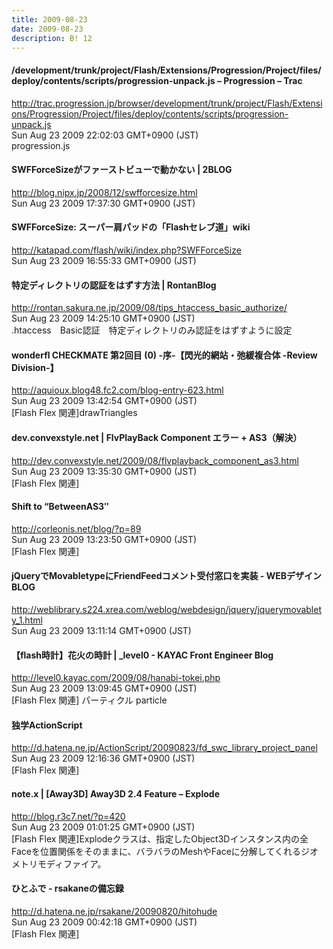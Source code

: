 ```yaml
---
title: 2009-08-23
date: 2009-08-23
description: B! 12
---
```


####       /development/trunk/project/Flash/Extensions/Progression/Project/files/deploy/contents/scripts/progression-unpack.js –      Progression – Trac    
http://trac.progression.jp/browser/development/trunk/project/Flash/Extensions/Progression/Project/files/deploy/contents/scripts/progression-unpack.js<br>
Sun Aug 23 2009 22:02:03 GMT+0900 (JST)<br>
progression.js  


#### SWFForceSizeがファーストビューで動かない | 2BLOG
http://blog.nipx.jp/2008/12/swfforcesize.html<br>
Sun Aug 23 2009 17:37:30 GMT+0900 (JST)<br>


#### SWFForceSize: スーパー肩パッドの「Flashセレブ道」wiki
http://katapad.com/flash/wiki/index.php?SWFForceSize<br>
Sun Aug 23 2009 16:55:33 GMT+0900 (JST)<br>


#### 特定ディレクトリの認証をはずす方法 | RontanBlog
http://rontan.sakura.ne.jp/2009/08/tips_htaccess_basic_authorize/<br>
Sun Aug 23 2009 14:25:10 GMT+0900 (JST)<br>
.htaccess　Basic認証　特定ディレクトリのみ認証をはずすように設定


#### wonderfl CHECKMATE 第2回目 (0) -序-【閃光的網站・弛緩複合体 -Review Division-】
http://aquioux.blog48.fc2.com/blog-entry-623.html<br>
Sun Aug 23 2009 13:42:54 GMT+0900 (JST)<br>
[Flash Flex 関連]drawTriangles


#### dev.convexstyle.net | FlvPlayBack Component エラー + AS3（解決）
http://dev.convexstyle.net/2009/08/flvplayback_component_as3.html<br>
Sun Aug 23 2009 13:35:30 GMT+0900 (JST)<br>
[Flash Flex 関連]


####   Shift to “BetweenAS3″
http://corleonis.net/blog/?p=89<br>
Sun Aug 23 2009 13:23:50 GMT+0900 (JST)<br>
[Flash Flex 関連]


#### jQueryでMovabletypeにFriendFeedコメント受付窓口を実装  - WEBデザイン　BLOG
http://weblibrary.s224.xrea.com/weblog/webdesign/jquery/jquerymovablety_1.html<br>
Sun Aug 23 2009 13:11:14 GMT+0900 (JST)<br>


#### 【flash時計】花火の時計 | _level0 - KAYAC Front Engineer Blog
http://level0.kayac.com/2009/08/hanabi-tokei.php<br>
Sun Aug 23 2009 13:09:45 GMT+0900 (JST)<br>
[Flash Flex 関連] パーティクル particle


#### 独学ActionScript
http://d.hatena.ne.jp/ActionScript/20090823/fd_swc_library_project_panel<br>
Sun Aug 23 2009 12:16:36 GMT+0900 (JST)<br>
[Flash Flex 関連]


#### note.x  |    [Away3D] Away3D 2.4 Feature – Explode
http://blog.r3c7.net/?p=420<br>
Sun Aug 23 2009 01:01:25 GMT+0900 (JST)<br>
[Flash Flex 関連]Explodeクラスは、指定したObject3Dインスタンス内の全Faceを位置関係をそのままに、バラバラのMeshやFaceに分解してくれるジオメトリモディファイア。


#### ひとふで - rsakaneの備忘録
http://d.hatena.ne.jp/rsakane/20090820/hitohude<br>
Sun Aug 23 2009 00:42:18 GMT+0900 (JST)<br>
[Flash Flex 関連]


